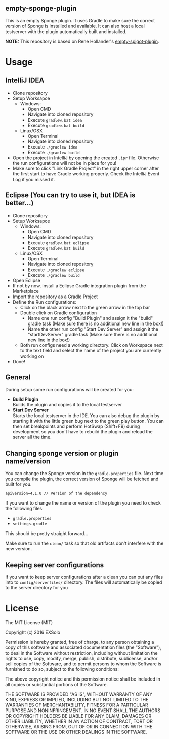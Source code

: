 empty-sponge-plugin
-------------------------------------------------
This is an empty Sponge plugin. It uses Gradle to make sure the correct version of Sponge is installed and available. It can also host a local testserver with the plugin automatically built and installed.

**NOTE:** This repository is based on Rene Hollander's [empty-spigot-plugin](https://github.com/ReneHollander/empty-spigot-plugin).

# Usage

## IntelliJ IDEA
- Clone repository
- Setup Worksapce
  - Windows:  
    - Open CMD
    - Navigate into cloned repository
    - Execute `gradlew.bat idea`
    - Execute `gradlew.bat build`
  - Linux/OSX
    - Open Terminal
    - Navigate into cloned repository
    - Execute `./gradlew idea`
    - Execute `./gradlew build`
- Open the project in IntelliJ by opening the created `.ipr` file. Otherwise the run configurations will not be in place for you!
- Make sure to click "Link Gradle Project" in the right upper corner after the first start to have Gradle working properly. Check the IntelliJ Event Log if you missed it.

## Eclipse (You can try to use it, but IDEA is better...)
- Clone repository
- Setup Worksapce
  - Windows:  
    - Open CMD
    - Navigate into cloned repository
    - Execute `gradlew.bat eclipse`
    - Execute `gradlew.bat build`
  - Linux/OSX
    - Open Terminal
    - Navigate into cloned repository
    - Execute `./gradlew eclipse`
    - Execute `./gradlew build`
- Open Eclipse
- If not by now, install a Eclipse Gradle integration plugin from the Marketplace
- Import the repository as a Gradle Project
- Define the Run configurations:
  - Click on the black arrow next to the green arrow in the top bar
  - Double click on Gradle configuration
    - Name one run config "Build Plugin" and assign it the "build" gradle task (Make sure there is no additional new line in the box!)
    - Name the other run config "Start Dev Server" and assign it the "startDevServer" gradle task (Make sure there is no additional new line in the box!)
  - Both run configs need a working directory. Click on Workspace next to the text field and select the name of the project you are currently working on
- Done!

## General
During setup some run configurations will be created for you:
- **Build Plugin**  
  Builds the plugin and copies it to the local testserver
- **Start Dev Server**  
  Starts the local testserver in the IDE. You can also debug the plugin by starting it with the little green bug next to the green play button. You can then set breakpoints and perform HotSwap (Shift+F9) during development so you don't have to rebuild the plugin and reload the server all the time.

## Changing sponge version or plugin name/version
You can change the Sponge version in the `gradle.properties` file. Next time you compile the plugin, the correct version of Sponge will be fetched and built for you.  
```
apiversion=4.1.0 // Version of the dependency
```

If you want to change the name or version of the plugin you need to check the following files:
- `gradle.properties`
- `settings.gradle`

This should be pretty straight forward...

Make sure to run the `clean/` task so that old artifacts don't interfere with the new version.

## Keeping server configurations
If you want to keep server configurations after a clean you can put any files into to `config/serverfiles/` directory. The files will automatically be copied to the server directory for you

# License

The MIT License (MIT)

Copyright (c) 2016 EXSolo <exsoloscripter at gmail.com>

Permission is hereby granted, free of charge, to any person obtaining a copy
of this software and associated documentation files (the "Software"), to deal
in the Software without restriction, including without limitation the rights
to use, copy, modify, merge, publish, distribute, sublicense, and/or sell
copies of the Software, and to permit persons to whom the Software is
furnished to do so, subject to the following conditions:

The above copyright notice and this permission notice shall be included in
all copies or substantial portions of the Software.

THE SOFTWARE IS PROVIDED "AS IS", WITHOUT WARRANTY OF ANY KIND, EXPRESS OR
IMPLIED, INCLUDING BUT NOT LIMITED TO THE WARRANTIES OF MERCHANTABILITY,
FITNESS FOR A PARTICULAR PURPOSE AND NONINFRINGEMENT. IN NO EVENT SHALL THE
AUTHORS OR COPYRIGHT HOLDERS BE LIABLE FOR ANY CLAIM, DAMAGES OR OTHER
LIABILITY, WHETHER IN AN ACTION OF CONTRACT, TORT OR OTHERWISE, ARISING FROM,
OUT OF OR IN CONNECTION WITH THE SOFTWARE OR THE USE OR OTHER DEALINGS IN
THE SOFTWARE.
